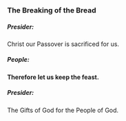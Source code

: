 ### The Breaking of the Bread
##### Presider:
Christ our Passover is sacrificed for us.

##### **People:**
**Therefore let us keep the feast.**

##### Presider:
The Gifts of God for the People of God.
